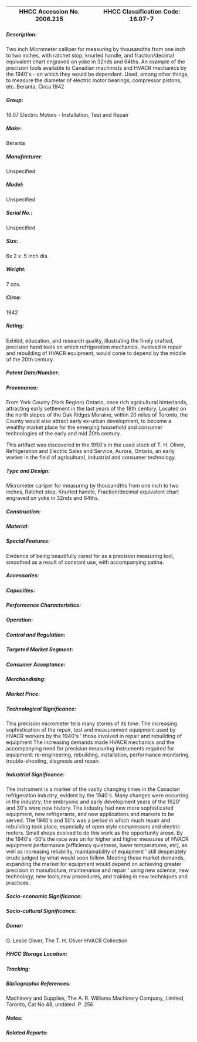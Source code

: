 | **HHCC Accession No. 2006.215** |**HHCC Classification Code:  16.07-7**|
| ----------- | ----------- |
##### Description:
Two inch Micrometer calliper for measuring by thousandths from one inch to two inches, with ratchet stop, knurled handle, and fraction/decimal equivalent chart engraved on yoke in 32nds and 64ths. An example of the precision tools available to Canadian machinists and HVACR mechanics by the 1940's - on which they would be dependent. Used, among other things, to measure the diameter of electric motor bearings, compressor pistons, etc. Beranta, Circa 1942
##### Group:
16.07 Electric Motors - Installation, Test and Repair

##### Make:
Beranta

##### Manufacturer:
Unspecified

##### Model:
Unspecified

##### Serial No.:
Unspecified

##### Size:
6x 2 x .5 inch dia.

##### Weight:
7  ozs.

##### Circa:
1942

##### Rating:
Exhibit, education, and research quality, illustrating the finely crafted, precision hand tools on which refrigeration mechanics, involved in repair and rebuilding of HVACR equipment, would come to depend by the middle of the 20th century.

##### Patent Date/Number:


##### Provenance:
From York County (York Region) Ontario, once rich agricultural hinterlands, attracting early settlement in the last years of the 18th century. Located on the north slopes of the Oak Ridges Moraine, within 20 miles of Toronto, the County would also attract early ex-urban development, to become a wealthy market place for the emerging household and consumer technologies of the early and mid 20th century. 

This artifact was discovered in the 1950's in the used stock of T. H. Oliver, Refrigeration and Electric Sales and Service, Aurora, Ontario, an early worker in the field of agricultural, industrial and consumer technology.

##### Type and Design:
Micrometer calliper for measuring by  thousandths from one inch to two inches, 
Ratchet stop, 
Knurled handle, 
Fraction/decimal equivalent chart engraved on yoke in 32nds and 64ths.

##### Construction:


##### Material:


##### Special Features:
Evidence of being beautifully cared for as a precision measuring tool, smoothed as a result of constant use, with accompanying patina.

##### Accessories:


##### Capacities:


##### Performance Characteristics:


##### Operation:


##### Control and Regulation:


##### Targeted Market Segment:


##### Consumer Acceptance:


##### Merchandising:


##### Market Price:


##### Technological Significance:
This precision micrometer tells many stories of its time: 
The increasing sophistication of the repair,  test and measurement equipment used by HVACR workers by the 1940's ' those involved in repair and rebuilding of equipment
The increasing demands made HVACR mechanics and the accompanying need for precision measuring instruments required for equipment: re-engineering, rebuilding, installation, performance monitoring, trouble-shooting, diagnosis and repair.

##### Industrial Significance:
The instrument is a marker of the vastly changing times in the Canadian refrigeration industry, evident by the 1940's. Many changes were occurring in the industry; the embryonic and early development years of the 1920' and 30's were now history. The industry had new more sophisticated equipment, new refrigerants, and new applications and markets to be served. 
The 1940's and 50's was a period in which much repair and rebuilding took place, especially of open style compressors and electric motors. Small shops evolved to do this work as the opportunity arose. 
By the 1940's -50's the race was on for higher and higher measures of HVACR equipment performance [efficiency quietness, lower temperatures, etc], as well as increasing   reliability, maintainability of equipment ' still desperately crude judged by what would soon follow. Meeting these market demands, expanding the market for equipment would depend on achieving greater precision in manufacture, maintenance and repair ' using new science, new technology, new tools,new procedures, and training in new techniques and practices.

##### Socio-economic Significance:


##### Socio-cultural Significance:


##### Donor:
G. Leslie Oliver, The T. H. Oliver HVACR Collection

##### HHCC Storage Location:


##### Tracking:


##### Bibliographic References:
Machinery and Supplies, The A. R. Williams Machinery Company, Limited, Toronto, Cat No 48, undated. P. 256

##### Notes:


##### Related Reports:

